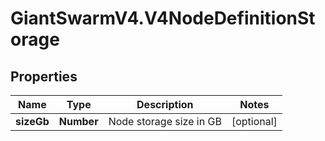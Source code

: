 # GiantSwarmV4.V4NodeDefinitionStorage

## Properties
Name | Type | Description | Notes
------------ | ------------- | ------------- | -------------
**sizeGb** | **Number** | Node storage size in GB | [optional] 


